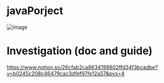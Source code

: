 # javaPorject
![image](https://github.com/shaunNguyen/javaPorject/assets/119953414/343e3ac2-b0fd-43c5-84e9-feb1c693150e)

# Investigation (doc and guide)
https://www.notion.so/26cfab2ca8634199802ffd34f3bcadbe?v=b0245c208c46479cac3dfef97fe12a57&pvs=4
